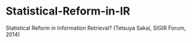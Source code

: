 # Statistical-Reform-in-IR
Statistical Reform in Information Retrieval? (Tetsuya Sakai, SIGIR Forum, 2014)
